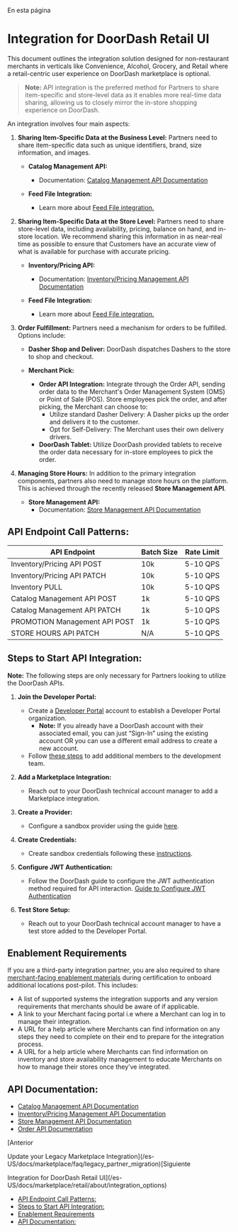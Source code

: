 En esta página

# Integration for DoorDash Retail UI

This document outlines the integration solution designed for non-restaurant merchants in verticals like Convenience, Alcohol, Grocery, and Retail where a retail-centric user experience on DoorDash marketplace is optional.

> **Note:** API integration is the preferred method for Partners to share item-specific and store-level data as it enables more real-time data sharing, allowing us to closely mirror the in-store shopping experience on DoorDash.

An integration involves four main aspects:

1. **Sharing Item-Specific Data at the Business Level:**
   Partners need to share item-specific data such as unique identifiers, brand, size information, and images.

   * **Catalog Management API:**

     + Documentation: [Catalog Management API Documentation](https://developer.doordash.com/en-US/docs/marketplace/retail/catalog_management/overview)
   * **Feed File Integration:**

     + Learn more about [Feed File integration.](https://developer.doordash.com/en-US/docs/marketplace/inventory_feed_integration/overview)
2. **Sharing Item-Specific Data at the Store Level:**
   Partners need to share store-level data, including availability, pricing, balance on hand, and in-store location. We recommend sharing this information in as near-real time as possible to ensure that Customers have an accurate view of what is available for purchase with accurate pricing.

   * **Inventory/Pricing API:**

     + Documentation: [Inventory/Pricing Management API Documentation](https://developer.doordash.com/en-US/docs/marketplace/retail/inventory_pricing/overview)
   * **Feed File Integration:**

     + Learn more about [Feed File integration.](https://developer.doordash.com/en-US/docs/marketplace/inventory_feed_integration/overview)
3. **Order Fulfillment:**
   Partners need a mechanism for orders to be fulfilled. Options include:

   * **Dasher Shop and Deliver:** DoorDash dispatches Dashers to the store to shop and checkout.
   * **Merchant Pick:**

     + **Order API Integration:** Integrate through the Order API, sending order data to the Merchant's Order Management System (OMS) or Point of Sale (POS). Store employees pick the order, and after picking, the Merchant can choose to:
       - Utilize standard Dasher Delivery: A Dasher picks up the order and delivers it to the customer.
       - Opt for Self-Delivery: The Merchant uses their own delivery drivers.
     + **DoorDash Tablet:** Utilize DoorDash provided tablets to receive the order data necessary for in-store employees to pick the order.
4. **Managing Store Hours:**
   In addition to the primary integration components, partners also need to manage store hours on the platform. This is achieved through the recently released **Store Management API**.

   * **Store Management API:**
     + Documentation: [Store Management API Documentation](https://developer.doordash.com/en-US/docs/marketplace/retail/store_management/overview)

## API Endpoint Call Patterns:[​](#api-endpoint-call-patterns "Enlace directo al encabezado")

| API Endpoint | Batch Size | Rate Limit |
| --- | --- | --- |
| Inventory/Pricing API POST | 10k | 5-10 QPS |
| Inventory/Pricing API PATCH | 10k | 5-10 QPS |
| Inventory PULL | 10k | 5-10 QPS |
| Catalog Management API POST | 1k | 5-10 QPS |
| Catalog Management API PATCH | 1k | 5-10 QPS |
| PROMOTION Management API POST | 1k | 5-10 QPS |
| STORE HOURS API PATCH | N/A | 5-10 QPS |

## Steps to Start API Integration:[​](#steps-to-start-api-integration "Enlace directo al encabezado")

**Note:** The following steps are only necessary for Partners looking to utilize the DoorDash APIs.

1. **Join the Developer Portal:**

   * Create a [Developer Portal](https://developer.doordash.com/portal?Marketplace=true) account to establish a Developer Portal organization.
     + **Note:** If you already have a DoorDash account with their associated email, you can just “Sign-In” using the existing account OR you can use a different email address to create a new account.
   * Follow [these steps](https://developer.doordash.com/en-US/docs/marketplace/how_to/add_members) to add additional members to the development team.
2. **Add a Marketplace Integration:**

   * Reach out to your DoorDash technical account manager to add a Marketplace integration.
3. **Create a Provider:**

   * Configure a sandbox provider using the guide [here](https://developer.doordash.com/en-US/docs/marketplace/how_to/create_a_provider).
4. **Create Credentials:**

   * Create sandbox credentials following these [instructions](https://developer.doordash.com/en-US/docs/drive/how_to/manage_credentials/).
5. **Configure JWT Authentication:**

   * Follow the DoorDash guide to configure the JWT authentication method required for API interaction. [Guide to Configure JWT Authentication](https://developer.doordash.com/en-US/docs/marketplace/how_to/JWTs)
6. **Test Store Setup:**

   * Reach out to your DoorDash technical account manager to have a test store added to the Developer Portal.

## Enablement Requirements[​](#enablement-requirements "Enlace directo al encabezado")

If you are a third-party integration partner, you are also required to share [merchant-facing enablement materials](https://docs.google.com/forms/d/e/1FAIpQLScISb9PitX6f_xJC14eFS93sjcCuSnY7osFo9WePoQ0d-vdaA/viewform) during certification to onboard additional locations post-pilot. This includes:

* A list of supported systems the integration supports and any version requirements that merchants should be aware of if applicable.
* A link to your Merchant facing portal i.e where a Merchant can log in to manage their integration.
* A URL for a help article where Merchants can find information on any steps they need to complete on their end to prepare for the integration process.
* A URL for a help article where Merchants can find information on inventory and store availability management to educate Merchants on how to manage their stores once they’ve integrated.

## API Documentation:[​](#api-documentation "Enlace directo al encabezado")

* [Catalog Management API Documentation](https://developer.doordash.com/en-US/api/marketplace_v2/#tag/ItemManagementEndpoints)
* [Inventory/Pricing Management API Documentation](https://developer.doordash.com/en-US/api/marketplace_v2/#tag/InventoryManagementEndpoints)
* [Store Management API Documentation](https://developer.doordash.com/en-US/api/marketplace_v2/#tag/StoreManagementEndpoints)
* [Order API Documentation](https://developer.doordash.com/en-US/api/marketplace#tag/Order-Endpoints)

[Anterior

Update your Legacy Marketplace Integration](/es-US/docs/marketplace/faq/legacy_partner_migration)[Siguiente

Integration for DoorDash Retail UI](/es-US/docs/marketplace/retail/about/integration_options)

* [API Endpoint Call Patterns:](#api-endpoint-call-patterns)
* [Steps to Start API Integration:](#steps-to-start-api-integration)
* [Enablement Requirements](#enablement-requirements)
* [API Documentation:](#api-documentation)